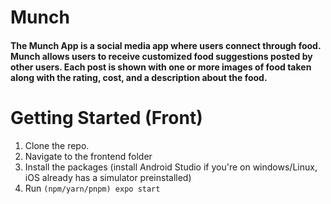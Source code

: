 # Munch

#### The Munch App is a social media app where users connect through food. Munch allows users to receive customized food suggestions posted by other users. Each post is shown with one or more images of food taken along with the rating, cost, and a description about the food.

# Getting Started (Front)

1. Clone the repo.
2. Navigate to the frontend folder
3. Install the packages (install Android Studio if you're on windows/Linux, iOS already has a simulator preinstalled)
4. Run `(npm/yarn/pnpm) expo start`
